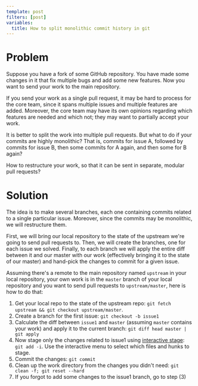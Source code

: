 ```yaml
---
template: post
filters: [post]
variables:
  title: How to split monolithic commit history in git
---
```

# Problem
Suppose you have a fork of some GitHub repository. You have made some changes in it that fix multiple bugs and add some new features. Now you want to send your work to the main repository.

If you send your work as a single pull request, it may be hard to process for the core team, since it spans multiple issues and multiple features are added. Moreover, the core team may have its own opinions regarding which features are needed and which not; they may want to partially accept your work.

It is better to split the work into multiple pull requests. But what to do if your commits are highly monolithic? That is, commits for issue A, followed by commits for issue B, then some commits for A again, and then some for B again?

How to restructure your work, so that it can be sent in separate, modular pull requests?

# Solution
The idea is to make several branches, each one containing commits related to a single particular issue. Moreover, since the commits may be monolithic, we will restructure them.

First, we will bring our local repository to the state of the upstream we're going to send pull requests to. Then, we will create the branches, one for each issue we solved. Finally, to each branch we will apply the entire diff between it and our master with our work (effectively bringing it to the state of our master) and hand-pick the changes to commit for a given issue.

Assuming there's a remote to the main repository named `upstream` in your local repository, your own work is in the `master` branch of your local repository and you want to send pull requests to `upstream/master`, here is how to do that:

1. Get your local repo to the state of the upstream repo: `git fetch upstream && git checkout upstream/master`.
2. Create a branch for the first issue: `git checkout -b issue1`
3. Calculate the diff between `issue1` and `master` (assuming `master` contains your work) and apply it to the current branch: `git diff head master | git apply`
4. Now stage only the changes related to issue1 using [interactive stage](https://git-scm.com/book/en/v2/Git-Tools-Interactive-Staging): `git add -i`. Use the interactive menu to select which files and hunks to stage.
5. Commit the changes: `git commit`
6. Clean up the work directory from the changes you didn't need: `git clean -f; git reset --hard`
7. If you forgot to add some changes to the issue1 branch, go to step (3)